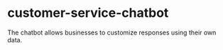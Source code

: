 # customer-service-chatbot
The chatbot allows businesses to customize responses using their own data.
